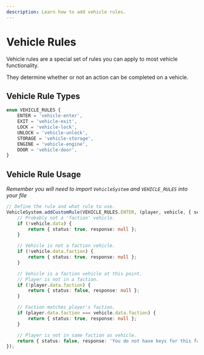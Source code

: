 ```yaml
---
description: Learn how to add vehicle rules.
---
```


# Vehicle Rules

Vehicle rules are a special set of rules you can apply to most vehicle functionality.

They determine whether or not an action can be completed on a vehicle.

## Vehicle Rule Types

```ts
enum VEHICLE_RULES {
    ENTER = 'vehicle-enter',
    EXIT = 'vehicle-exit',
    LOCK = 'vehicle-lock',
    UNLOCK = 'vehicle-unlock',
    STORAGE = 'vehicle-storage',
    ENGINE = 'vehicle-engine',
    DOOR = 'vehicle-door',
}
```

## Vehicle Rule Usage

_Remember you will need to import `VehicleSystem` and `VEHICLE_RULES` into your file_

```ts
// Define the rule and what rule to use.
VehicleSystem.addCustomRule(VEHICLE_RULES.ENTER, (player, vehicle, { seat }) => {
    // Probably not a 'faction' vehicle.
    if (!vehicle.data) {
        return { status: true, response: null };
    }

    // Vehicle is not a faction vehicle.
    if (!vehicle.data.faction) {
        return { status: true, response: null };
    }

    // Vehicle is a faction vehicle at this point.
    // Player is not in a faction.
    if (!player.data.faction) {
        return { status: false, response: null };
    }

    // Faction matches player's faction.
    if (player.data.faction === vehicle.data.faction) {
        return { status: true, response: null };
    }

    // Player is not in same faction as vehicle.
    return { status: false, response: 'You do not have keys for this faction vehicle.' };
});
```
